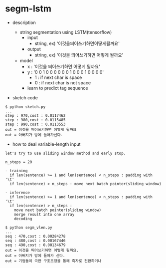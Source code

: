 segm-lstm
===

- description
  - string segmentation using LSTM(tensorflow)
    - input
      - string, ex) '이것을띄어쓰기하면어떻게될까요'
    - output
      - string, ex) '이것을 띄어쓰기하면 어떻게 될까요' 
  - model
    - x : '이것을 띄어쓰기하면 어떻게 될까요'
	- y : '0 0 1 0 0 0 0 0 0 1 0 0 0 1 0 0 0 0'
	  - 1 : if next char is space
	  - 0 : if next char is not space
    - learn to predict tag sequence

- sketch code
```
$ python sketch.py
...
step : 970,cost : 0.0117462
step : 980,cost : 0.0115485
step : 990,cost : 0.0113553
out = 이것을 띄어쓰기하면 어떻게 될까요
out = 아버지가 방에 들어가신다.
```

- how to deal variable-length input
```
let's try to use sliding window method and early stop.

n_steps = 20

- training
  if len(sentence) >= 1 and len(sentence) < n_steps : padding with '\t'
  if len(sentence) > n_steps : move next batch pointer(sliding window)

- inference
  if len(sentence) >= 1 and len(sentence) < n_steps : padding with '\t'
  if len(sentence) > n_steps : 
    move next batch pointer(sliding window)
	merge result into one array
	decoding

$ python segm_vlen.py
...
seq : 470,cost : 0.00284278
seq : 480,cost : 0.00167446
seq : 490,cost : 0.00134679
out = 이것을 띄어쓰기하면 어떻게 될까요.
out = 아버지가 방에 들어가 신다.
out = 기업들이 극한 구조조정을 통해 흑자로 전환하거나
```

